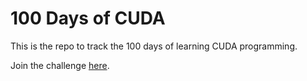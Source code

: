 # 100 Days of CUDA

This is the repo to track the 100 days of learning CUDA programming.

Join the challenge [here](https://github.com/hkproj/100-days-of-gpu/blob/main/CUDA.md).